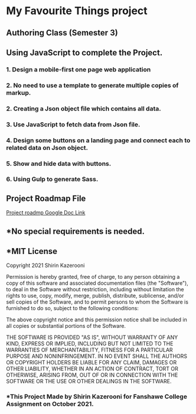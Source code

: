 # My Favourite Things project
## Authoring Class (Semester 3)


## Using JavaScript to complete the Project.
### 1. Design a mobile-first one page web application
### 2. No need to use a template to generate multiple copies of markup.
### 2. Creating a Json object file which contains all data.
### 3. Use JavaScript to fetch data from Json file.
### 4. Design some buttons on a landing page and connect each to related data on Json object.
### 5. Show and hide data with buttons.
### 6. Using Gulp to generate Sass.

## Project Roadmap File
[Project roadmp Google Doc Link](https://docs.google.com/document/d/12jUjINz3ldd9AR92RqJ9XAPvI7ZNfbxbTtNNS0_0kAg/edit?usp=sharing)

## *No special requirements is needed.

## *MIT License
Copyright 2021 Shirin Kazerooni

Permission is hereby granted, free of charge, to any person obtaining a copy of this software and associated documentation files (the "Software"), to deal in the Software without restriction, including without limitation the rights to use, copy, modify, merge, publish, distribute, sublicense, and/or sell copies of the Software, and to permit persons to whom the Software is furnished to do so, subject to the following conditions:

The above copyright notice and this permission notice shall be included in all copies or substantial portions of the Software.

THE SOFTWARE IS PROVIDED "AS IS", WITHOUT WARRANTY OF ANY KIND, EXPRESS OR IMPLIED, INCLUDING BUT NOT LIMITED TO THE WARRANTIES OF MERCHANTABILITY, FITNESS FOR A PARTICULAR PURPOSE AND NONINFRINGEMENT. IN NO EVENT SHALL THE AUTHORS OR COPYRIGHT HOLDERS BE LIABLE FOR ANY CLAIM, DAMAGES OR OTHER LIABILITY, WHETHER IN AN ACTION OF CONTRACT, TORT OR OTHERWISE, ARISING FROM, OUT OF OR IN CONNECTION WITH THE SOFTWARE OR THE USE OR OTHER DEALINGS IN THE SOFTWARE.

### *This Project Made by Shirin Kazerooni for Fanshawe College Assignment on October 2021.
